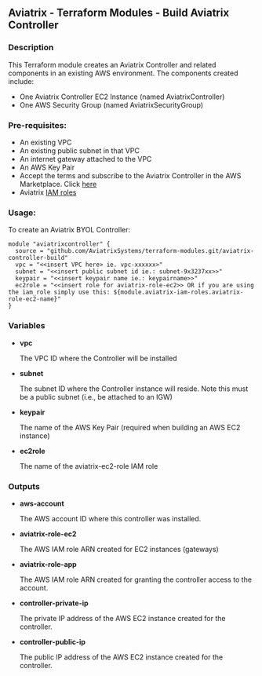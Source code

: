 ## Aviatrix - Terraform Modules - Build Aviatrix Controller

### Description
This Terraform module creates an Aviatrix Controller and related components in an existing AWS environment.  The components created include:

* One Aviatrix Controller EC2 Instance (named AviatrixController)
* One AWS Security Group (named AviatrixSecurityGroup)

### Pre-requisites:

* An existing VPC
* An existing public subnet in that VPC
* An internet gateway attached to the VPC
* An AWS Key Pair
* Accept the terms and subscribe to the Aviatrix Controller in the AWS Marketplace.  Click [here](https://aws.amazon.com/marketplace/pp?sku=zemc6exdso42eps9ki88l9za)
* Aviatrix [IAM roles](../aviatrix-controller-iam-roles/)

### Usage:

To create an Aviatrix BYOL Controller:

```
module "aviatrixcontroller" {
  source = "github.com/AviatrixSystems/terraform-modules.git/aviatrix-controller-build"
  vpc = "<<insert VPC here> ie. vpc-xxxxxx>"
  subnet = "<<insert public subnet id ie.: subnet-9x3237xx>>"
  keypair = "<<insert keypair name ie.: keypairname>>"
  ec2role = "<<insert role for aviatrix-role-ec2>> OR if you are using the iam_role simply use this: ${module.aviatrix-iam-roles.aviatrix-role-ec2-name}"
}
```

### Variables

- **vpc**

  The VPC ID where the Controller will be installed
  
- **subnet**

  The subnet ID where the Controller instance will reside.  Note this must be a public subnet (i.e., be attached to an IGW)

- **keypair**

  The name of the AWS Key Pair (required when building an AWS EC2 instance)
  
- **ec2role**

  The name of the aviatrix-ec2-role IAM role

### Outputs
- **aws-account**

  The AWS account ID where this controller was installed.

- **aviatrix-role-ec2**

  The AWS IAM role ARN created for EC2 instances (gateways)

- **aviatrix-role-app**

  The AWS IAM role ARN created for granting the controller access to the account.

- **controller-private-ip**

  The private IP address of the AWS EC2 instance created for the controller.

- **controller-public-ip**

  The public IP address of the AWS EC2 instance created for the controller.
